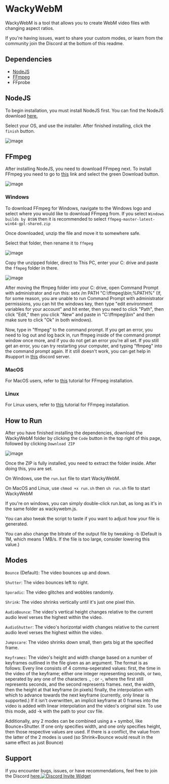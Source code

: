 # WackyWebM

WackyWebM is a tool that allows you to create WebM video files with changing aspect ratios.

If you're having issues, want to share your custom modes, or learn from the community join the Discord at the bottom of this readme.

## Dependencies

 * [NodeJS](https://nodejs.org/en/download/)
 * [FFmpeg](https://ffmpeg.org/download.html)
 * FFprobe

## NodeJS
 
 To begin installation, you must install NodeJS first. You can find the NodeJS download [here.](https://nodejs.org/en/)

  Select your OS, and use the installer. After finished installing, click the `finish` button.
  
  
  ![image](https://user-images.githubusercontent.com/69131802/182696287-ae753806-0946-4742-9f73-2cb4d1ee78f2.png)


## FFmpeg

  After installing NodeJS, you need to download FFmpeg next. To install FFmpeg you need to go to [this](https://ffmpeg.org) link and select the green Download button.
  
  
  ![image](https://user-images.githubusercontent.com/69131802/182697226-0a60be60-8a6d-433b-bc91-2627266f6058.png)
  ### Windows
  
  To download FFmpeg for Windows, navigate to the Windows logo and select where you would like to download FFmpeg from. If you select `Windows builds by BtbN` then it is recommended to select `ffmpeg-master-latest-win64-gpl-shared.zip`
  
  Once downloaded, unzip the file and move it to somewhere safe.
  
  Select that folder, then rename it to `ffmpeg`
  
  ![image](https://user-images.githubusercontent.com/69131802/182937764-c2a842b4-f96e-4b09-b9f4-ac8896b2d38e.png)


  Copy the unzipped folder, direct to This PC, enter your C: drive and paste the `ffmpeg` folder in there.
  
  ![image](https://user-images.githubusercontent.com/69131802/182937173-231ae1dd-19b2-4551-9f9f-228cc353b0f8.png)

  
  
  After moving the ffmpeg folder into your C: drive, open Command Prompt with administrator and run this: setx /m PATH "C:\ffmpeg\bin;%PATH%" (If, for some reason, you are unable to run Command Prompt with administrator permissions, you can hit the windows key, then type "edit environment variables for your account" and hit enter, then you need to click "Path", then click "Edit," then you click "New" and paste in "C:\ffmpeg\bin" and then make sure to click "Ok" in both windows).
  
  Now, type in "ffmpeg" to the command prompt. If you get an error, you need to log out and log back in, run ffmpeg inside of the command prompt window once more, and if you do not get an error you're all set. If you still get an error, you can try restarting your computer, and typing "ffmpeg" into the command prompt again. If it still doesn't work, you can get help in #support in [this](https://discord.gg/TmyJfq49AP) discord server.
  
  ### MacOS
  
  For MacOS users, refer to [this](https://bbc.github.io/bbcat-orchestration-docs/installation-mac-manual/) tutorial for FFmpeg installation.
  
  ### Linux
  
  For Linux users, refer to [this](https://www.tecmint.com/install-ffmpeg-in-linux/) tutorial for FFmpeg installation.

## How to Run

 After you have finished installing the dependencies, download the WackyWebM folder by clicking the `Code` button in the top right of this page, followed by clicking `Download ZIP`
 
 ![image](https://user-images.githubusercontent.com/69131802/182936318-d3c542bc-99a6-4f01-91e0-944c4e9bc0b0.png)


  Once the ZIP is fully installed, you need to extract the folder inside. After doing this, you are set. 
  
 On Windows, use the `run.bat` file to start WackyWebM.
 
 On MacOS and Linux, use `chmod +x run.sh` then `sh run.sh` file to start WackyWebM

If you're on windows, you can simply double-click run.bat, as long as it's in the same folder as wackywebm.js.

You can also tweak the script to taste if you want to adjust how your file is generated.

You can also change the bitrate of the output file by tweaking -b (Default is 1M, which means 1 MB/s. If the file is too large, consider lowering this value.)

## Modes
`Bounce` (Default): The video bounces up and down.

`Shutter`: The video bounces left to right.

`Sporadic`: The video glitches and wobbles randomly.

`Shrink`: The video shrinks vertically until it's just one pixel thin.

`AudioBounce`: The video's vertical height changes relative to the current audio level verses the highest within the video.

`AudioShutter`: The video's horizontal width changes relative to the current audio level verses the highest within the video.

`Jumpscare`: The video shrinks down small, then gets big at the specified frame.

`Keyframes`:  The video's height and width change based on a number of keyframes outlined in the file given as an argument. The format is as follows:
Every line consists of 4 comma-seperated values:
first, the time in the video of the keyframe; either one integer representing seconds, or two, seperated by any one of the characters ., : or -, where the first still represents seconds, and the second represents frames.
next, the width, then the height at that keyframe (in pixels)
finally, the interpolation with which to advance towards the next keyframe (currently, only linear is supported.)
If it isn't overwritten, an implicit keyframe at 0 frames into the video is added with linear interpolation and the video's original size.
To use this mode, add -k with the path to your csv file.

  Additionally, any 2 modes can be combined using a + symbol, like Bounce+Shutter. If one only specifies width, and one only specifies height, then those respective values are used. If there is a conflict, the value from the latter of the 2 modes is used (so Shrink+Bounce would result in the same effect as just Bounce)


## Support

  If you encounter bugs, issues, or have recommendations, feel free to join the Discord [here.](https://discord.gg/TmyJfq49AP)[![Discord Invite Widget](https://invidget.switchblade.xyz/EdrqJ6AMKF)](https://discord.gg/EdrqJ6AMKF)
